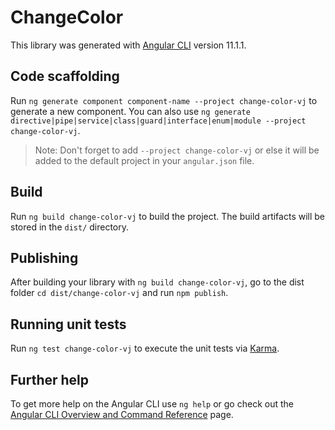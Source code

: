 # ChangeColor

This library was generated with [Angular CLI](https://github.com/angular/angular-cli) version 11.1.1.

## Code scaffolding

Run `ng generate component component-name --project change-color-vj` to generate a new component. You can also use `ng generate directive|pipe|service|class|guard|interface|enum|module --project change-color-vj`.
> Note: Don't forget to add `--project change-color-vj` or else it will be added to the default project in your `angular.json` file. 

## Build

Run `ng build change-color-vj` to build the project. The build artifacts will be stored in the `dist/` directory.

## Publishing

After building your library with `ng build change-color-vj`, go to the dist folder `cd dist/change-color-vj` and run `npm publish`.

## Running unit tests

Run `ng test change-color-vj` to execute the unit tests via [Karma](https://karma-runner.github.io).

## Further help

To get more help on the Angular CLI use `ng help` or go check out the [Angular CLI Overview and Command Reference](https://angular.io/cli) page.
